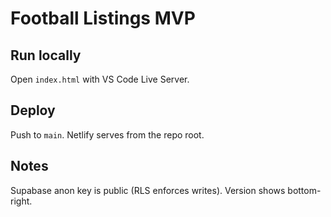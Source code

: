 # Football Listings MVP

## Run locally
Open `index.html` with VS Code Live Server.

## Deploy
Push to `main`. Netlify serves from the repo root.

## Notes
Supabase anon key is public (RLS enforces writes). Version shows bottom-right.